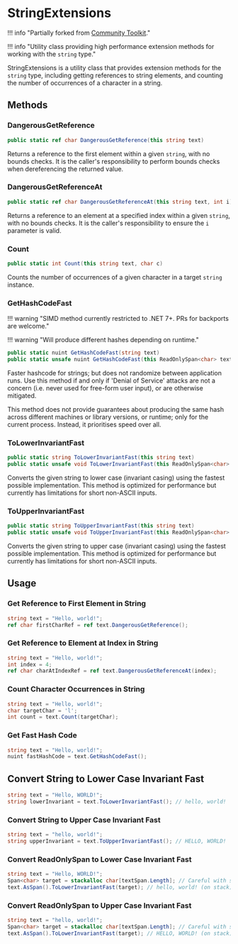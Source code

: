 # StringExtensions

!!! info "Partially forked from [Community Toolkit](https://github.com/CommunityToolkit/dotnet)."

!!! info "Utility class providing high performance extension methods for working with the `string` type."

StringExtensions is a utility class that provides extension methods for the `string` type, including getting references to string elements, and counting the number of occurrences of a character in a string.

## Methods

### DangerousGetReference

```csharp
public static ref char DangerousGetReference(this string text)
```

Returns a reference to the first element within a given `string`, with no bounds checks. It is the caller's responsibility to perform bounds checks when dereferencing the returned value.

### DangerousGetReferenceAt

```csharp
public static ref char DangerousGetReferenceAt(this string text, int i)
```

Returns a reference to an element at a specified index within a given `string`, with no bounds checks. It is the caller's responsibility to ensure the `i` parameter is valid.

### Count

```csharp
public static int Count(this string text, char c)
```

Counts the number of occurrences of a given character in a target `string` instance.

### GetHashCodeFast

!!! warning "SIMD method currently restricted to .NET 7+. PRs for backports are welcome."

!!! warning "Will produce different hashes depending on runtime."

```csharp
public static nuint GetHashCodeFast(string text)
public static unsafe nuint GetHashCodeFast(this ReadOnlySpan<char> text)
```

Faster hashcode for strings; but does not randomize between application runs.
Use this method if and only if 'Denial of Service' attacks are not a concern
(i.e. never used for free-form user input), or are otherwise mitigated.

This method does not provide guarantees about producing the same hash across different machines or library versions,
or runtime; only for the current process. Instead, it prioritises speed over all.

### ToLowerInvariantFast

```csharp
public static string ToLowerInvariantFast(this string text)
public static unsafe void ToLowerInvariantFast(this ReadOnlySpan<char> text, Span<char> target)
```

Converts the given string to lower case (invariant casing) using the fastest possible implementation.
This method is optimized for performance but currently has limitations for short non-ASCII inputs.

### ToUpperInvariantFast

```csharp
public static string ToUpperInvariantFast(this string text)
public static unsafe void ToUpperInvariantFast(this ReadOnlySpan<char> text, Span<char> target)
```

Converts the given string to upper case (invariant casing) using the fastest possible implementation.
This method is optimized for performance but currently has limitations for short non-ASCII inputs.

## Usage

### Get Reference to First Element in String

```csharp
string text = "Hello, world!";
ref char firstCharRef = ref text.DangerousGetReference();
```

### Get Reference to Element at Index in String

```csharp
string text = "Hello, world!";
int index = 4;
ref char charAtIndexRef = ref text.DangerousGetReferenceAt(index);
```

### Count Character Occurrences in String

```csharp
string text = "Hello, world!";
char targetChar = 'l';
int count = text.Count(targetChar);
```

### Get Fast Hash Code

```csharp
string text = "Hello, world!";
nuint fastHashCode = text.GetHashCodeFast();
```

## Convert String to Lower Case Invariant Fast

```csharp
string text = "Hello, WORLD!";
string lowerInvariant = text.ToLowerInvariantFast(); // hello, world!
```

### Convert String to Upper Case Invariant Fast

```csharp
string text = "hello, world!";
string upperInvariant = text.ToUpperInvariantFast(); // HELLO, WORLD!
```

### Convert ReadOnlySpan to Lower Case Invariant Fast

```csharp
string text = "Hello, WORLD!";
Span<char> target = stackalloc char[textSpan.Length]; // Careful with string length!
text.AsSpan().ToLowerInvariantFast(target); // hello, world! (on stack)
```

### Convert ReadOnlySpan to Upper Case Invariant Fast

```csharp
string text = "hello, world!";
Span<char> target = stackalloc char[textSpan.Length]; // Careful with string length!
text.AsSpan().ToLowerInvariantFast(target); // HELLO, WORLD! (on stack)
```